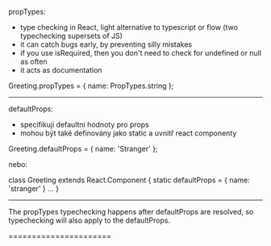 propTypes:
- type checking in React, light alternative to typescript or flow (two typechecking supersets of JS)
- it can catch bugs early, by preventing silly mistakes
- if you use isRequired, then you don't need to check for undefined or null as often
- it acts as documentation


Greeting.propTypes = {
  name: PropTypes.string
};

-----

defaultProps:
- specifikují defaultní hodnoty pro props
- mohou být také definovány jako static a uvnitř react componenty

Greeting.defaultProps = {
  name: 'Stranger'
};

nebo:

class Greeting extends React.Component {
  static defaultProps = {
    name: 'stranger'
  }
  ...
}

----

The propTypes typechecking happens after defaultProps are resolved, so typechecking will also apply to the defaultProps.

======================
